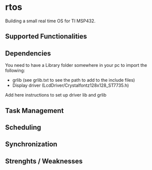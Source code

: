 # rtos
Building a small real time OS for TI MSP432.

## Supported Functionalities

## Dependencies
You need to have a Library folder somewhere in your pc to import the following:
- grlib (see grlib.txt to see the path to add to the include files)
- Display driver (LcdDriver/Crystalfontz128x128_ST7735.h)

Add here instructions to set up driver lib and grlib 

## Task Management

## Scheduling

## Synchronization

## Strenghts / Weaknesses
